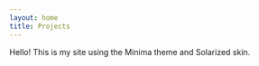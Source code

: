 ```yaml
---
layout: home
title: Projects
---
```


Hello! This is my site using the Minima theme and Solarized skin.
